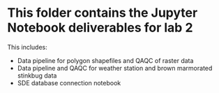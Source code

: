 # This folder contains the Jupyter Notebook deliverables for lab 2

This includes:
- Data pipeline for polygon shapefiles and QAQC of raster data
- Data pipeline and QAQC for weather station and brown marmorated stinkbug data
- SDE database connection notebook
